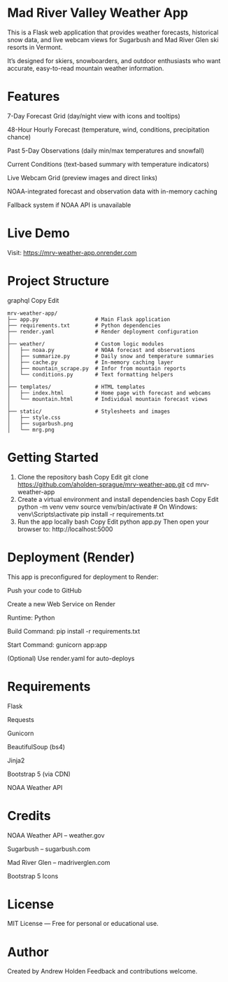 # Mad River Valley Weather App
This is a Flask web application that provides weather forecasts, historical snow data, and live webcam views for Sugarbush and Mad River Glen ski resorts in Vermont.

It’s designed for skiers, snowboarders, and outdoor enthusiasts who want accurate, easy-to-read mountain weather information.

# Features
7-Day Forecast Grid (day/night view with icons and tooltips)

48-Hour Hourly Forecast (temperature, wind, conditions, precipitation chance)

Past 5-Day Observations (daily min/max temperatures and snowfall)

Current Conditions (text-based summary with temperature indicators)

Live Webcam Grid (preview images and direct links)

NOAA-integrated forecast and observation data with in-memory caching

Fallback system if NOAA API is unavailable

# Live Demo
Visit: https://mrv-weather-app.onrender.com

# Project Structure
graphql
Copy
Edit
```
mrv-weather-app/
├── app.py                  # Main Flask application
├── requirements.txt        # Python dependencies
├── render.yaml             # Render deployment configuration
│
├── weather/                # Custom logic modules
│   ├── noaa.py             # NOAA forecast and observations
│   ├── summarize.py        # Daily snow and temperature summaries
│   ├── cache.py            # In-memory caching layer
│   ├── mountain_scrape.py  # Infor from mountain reports
│   └── conditions.py       # Text formatting helpers
│
├── templates/              # HTML templates
│   ├── index.html          # Home page with forecast and webcams
│   └── mountain.html       # Individual mountain forecast views
│
├── static/                 # Stylesheets and images
│   ├── style.css
│   ├── sugarbush.png
│   └── mrg.png
```
# Getting Started
1. Clone the repository
bash
Copy
Edit
git clone https://github.com/aholden-sprague/mrv-weather-app.git
cd mrv-weather-app
2. Create a virtual environment and install dependencies
bash
Copy
Edit
python -m venv venv
source venv/bin/activate        # On Windows: venv\Scripts\activate
pip install -r requirements.txt
3. Run the app locally
bash
Copy
Edit
python app.py
Then open your browser to: http://localhost:5000

# Deployment (Render)
This app is preconfigured for deployment to Render:

Push your code to GitHub

Create a new Web Service on Render

Runtime: Python

Build Command: pip install -r requirements.txt

Start Command: gunicorn app:app

(Optional) Use render.yaml for auto-deploys

# Requirements
Flask

Requests

Gunicorn

BeautifulSoup (bs4)

Jinja2

Bootstrap 5 (via CDN)

NOAA Weather API

# Credits
NOAA Weather API – weather.gov

Sugarbush – sugarbush.com

Mad River Glen – madriverglen.com

Bootstrap 5 Icons

# License
MIT License — Free for personal or educational use.

# Author
Created by Andrew Holden
Feedback and contributions welcome.